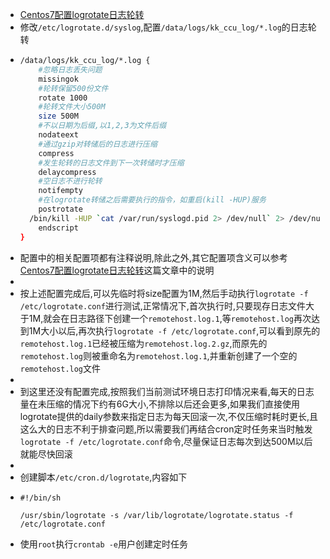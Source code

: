 - [Centos7配置logrotate日志轮转](https://blog.51cto.com/u_14832653/2512113)
- 修改`/etc/logrotate.d/syslog`,配置`/data/logs/kk_ccu_log/*.log`的日志轮转
- ```bash
  /data/logs/kk_ccu_log/*.log {
      #忽略日志丢失问题
      missingok
      #轮转保留500份文件
      rotate 1000
      #轮转文件大小500M
      size 500M
      #不以日期为后缀,以1,2,3为文件后缀
      nodateext
      #通过gzip对转储后的日志进行压缩
      compress
      #发生轮转的日志文件到下一次转储时才压缩
      delaycompress
      #空日志不进行轮转
      notifempty
      #在logrotate转储之后需要执行的指令，如重启(kill -HUP)服务
      postrotate
  	/bin/kill -HUP `cat /var/run/syslogd.pid 2> /dev/null` 2> /dev/null || true
      endscript
  }
  ```
- 配置中的相关配置项都有注释说明,除此之外,其它配置项含义可以参考[Centos7配置logrotate日志轮转](https://blog.51cto.com/u_14832653/2512113)这篇文章中的说明
-
- 按上述配置完成后,可以先临时将size配置为1M,然后手动执行`logrotate -f /etc/logrotate.conf`进行测试,正常情况下,首次执行时,只要现存日志文件大于1M,就会在日志路径下创建一个`remotehost.log.1`,等`remotehost.log`再次达到1M大小以后,再次执行`logrotate -f /etc/logrotate.conf`,可以看到原先的`remotehost.log.1`已经被压缩为`remotehost.log.2.gz`,而原先的`remotehost.log`则被重命名为`remotehost.log.1`,并重新创建了一个空的`remotehost.log`文件
-
- 到这里还没有配置完成,按照我们当前测试环境日志打印情况来看,每天的日志量在未压缩的情况下约有6G大小,不排除以后还会更多,如果我们直接使用logrotate提供的daily参数来指定日志为每天回滚一次,不仅压缩时耗时更长,且这么大的日志不利于排查问题,所以需要我们再结合cron定时任务来当时触发`logrotate -f /etc/logrotate.conf`命令,尽量保证日志每次到达500M以后就能尽快回滚
-
- 创建脚本`/etc/cron.d/logrotate`,内容如下
- ```shell
  #!/bin/sh
  
  /usr/sbin/logrotate -s /var/lib/logrotate/logrotate.status -f /etc/logrotate.conf
  ```
- 使用`root`执行`crontab -e`用户创建定时任务